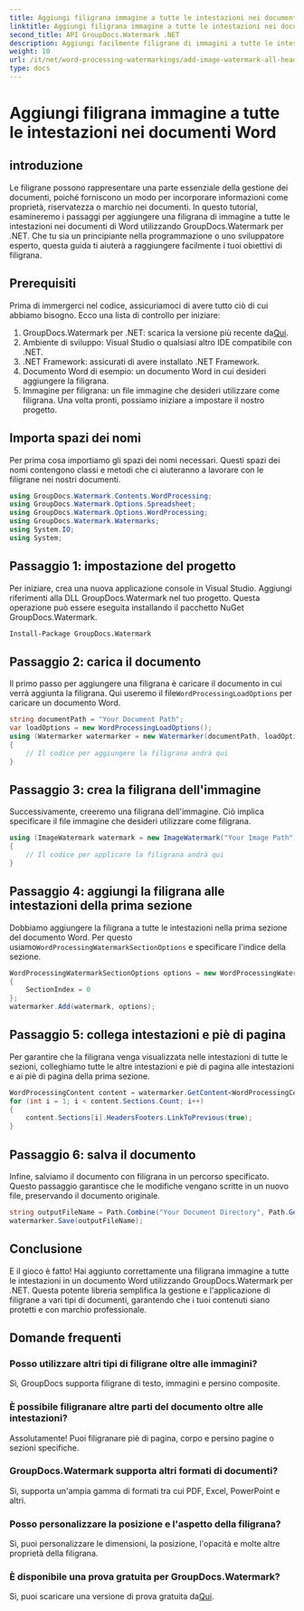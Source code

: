 ```yaml
---
title: Aggiungi filigrana immagine a tutte le intestazioni nei documenti Word
linktitle: Aggiungi filigrana immagine a tutte le intestazioni nei documenti Word
second_title: API GroupDocs.Watermark .NET
description: Aggiungi facilmente filigrane di immagini a tutte le intestazioni nei documenti Word utilizzando GroupDocs.Watermark per .NET. Segui la nostra guida passo passo con esempi di codice dettagliati.
weight: 10
url: /it/net/word-processing-watermarkings/add-image-watermark-all-headers-word-docs/
type: docs
---
```

# Aggiungi filigrana immagine a tutte le intestazioni nei documenti Word

## introduzione
Le filigrane possono rappresentare una parte essenziale della gestione dei documenti, poiché forniscono un modo per incorporare informazioni come proprietà, riservatezza o marchio nei documenti. In questo tutorial, esamineremo i passaggi per aggiungere una filigrana di immagine a tutte le intestazioni nei documenti di Word utilizzando GroupDocs.Watermark per .NET. Che tu sia un principiante nella programmazione o uno sviluppatore esperto, questa guida ti aiuterà a raggiungere facilmente i tuoi obiettivi di filigrana.
## Prerequisiti
Prima di immergerci nel codice, assicuriamoci di avere tutto ciò di cui abbiamo bisogno. Ecco una lista di controllo per iniziare:
1.  GroupDocs.Watermark per .NET: scarica la versione più recente da[Qui](https://releases.groupdocs.com/Watermark/net/).
2. Ambiente di sviluppo: Visual Studio o qualsiasi altro IDE compatibile con .NET.
3. .NET Framework: assicurati di avere installato .NET Framework.
4. Documento Word di esempio: un documento Word in cui desideri aggiungere la filigrana.
5. Immagine per filigrana: un file immagine che desideri utilizzare come filigrana.
Una volta pronti, possiamo iniziare a impostare il nostro progetto.
## Importa spazi dei nomi
Per prima cosa importiamo gli spazi dei nomi necessari. Questi spazi dei nomi contengono classi e metodi che ci aiuteranno a lavorare con le filigrane nei nostri documenti.
```csharp
using GroupDocs.Watermark.Contents.WordProcessing;
using GroupDocs.Watermark.Options.Spreadsheet;
using GroupDocs.Watermark.Options.WordProcessing;
using GroupDocs.Watermark.Watermarks;
using System.IO;
using System;
```
## Passaggio 1: impostazione del progetto
Per iniziare, crea una nuova applicazione console in Visual Studio. Aggiungi riferimenti alla DLL GroupDocs.Watermark nel tuo progetto. Questa operazione può essere eseguita installando il pacchetto NuGet GroupDocs.Watermark.
```bash
Install-Package GroupDocs.Watermark
```
## Passaggio 2: carica il documento
 Il primo passo per aggiungere una filigrana è caricare il documento in cui verrà aggiunta la filigrana. Qui useremo il file`WordProcessingLoadOptions` per caricare un documento Word.
```csharp
string documentPath = "Your Document Path";
var loadOptions = new WordProcessingLoadOptions();
using (Watermarker watermarker = new Watermarker(documentPath, loadOptions))
{
    // Il codice per aggiungere la filigrana andrà qui
}
```
## Passaggio 3: crea la filigrana dell'immagine
Successivamente, creeremo una filigrana dell'immagine. Ciò implica specificare il file immagine che desideri utilizzare come filigrana.
```csharp
using (ImageWatermark watermark = new ImageWatermark("Your Image Path"))
{
    // Il codice per applicare la filigrana andrà qui
}
```
## Passaggio 4: aggiungi la filigrana alle intestazioni della prima sezione
 Dobbiamo aggiungere la filigrana a tutte le intestazioni nella prima sezione del documento Word. Per questo usiamo`WordProcessingWatermarkSectionOptions` e specificare l'indice della sezione.
```csharp
WordProcessingWatermarkSectionOptions options = new WordProcessingWatermarkSectionOptions
{
    SectionIndex = 0
};
watermarker.Add(watermark, options);
```
## Passaggio 5: collega intestazioni e piè di pagina
Per garantire che la filigrana venga visualizzata nelle intestazioni di tutte le sezioni, colleghiamo tutte le altre intestazioni e piè di pagina alle intestazioni e ai piè di pagina della prima sezione.
```csharp
WordProcessingContent content = watermarker.GetContent<WordProcessingContent>();
for (int i = 1; i < content.Sections.Count; i++)
{
    content.Sections[i].HeadersFooters.LinkToPrevious(true);
}
```
## Passaggio 6: salva il documento
Infine, salviamo il documento con filigrana in un percorso specificato. Questo passaggio garantisce che le modifiche vengano scritte in un nuovo file, preservando il documento originale.
```csharp
string outputFileName = Path.Combine("Your Document Directory", Path.GetFileName(documentPath));
watermarker.Save(outputFileName);
```
## Conclusione
E il gioco è fatto! Hai aggiunto correttamente una filigrana immagine a tutte le intestazioni in un documento Word utilizzando GroupDocs.Watermark per .NET. Questa potente libreria semplifica la gestione e l'applicazione di filigrane a vari tipi di documenti, garantendo che i tuoi contenuti siano protetti e con marchio professionale.
## Domande frequenti
### Posso utilizzare altri tipi di filigrane oltre alle immagini?
Sì, GroupDocs supporta filigrane di testo, immagini e persino composite.
### È possibile filigranare altre parti del documento oltre alle intestazioni?
Assolutamente! Puoi filigranare piè di pagina, corpo e persino pagine o sezioni specifiche.
### GroupDocs.Watermark supporta altri formati di documenti?
Sì, supporta un'ampia gamma di formati tra cui PDF, Excel, PowerPoint e altri.
### Posso personalizzare la posizione e l'aspetto della filigrana?
Sì, puoi personalizzare le dimensioni, la posizione, l'opacità e molte altre proprietà della filigrana.
### È disponibile una prova gratuita per GroupDocs.Watermark?
 Sì, puoi scaricare una versione di prova gratuita da[Qui](https://releases.groupdocs.com/).